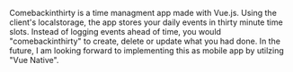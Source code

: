 Comebackinthirty is a time managment app made with Vue.js. Using the client's localstorage, the app stores your daily events in thirty minute time slots. Instead of logging events ahead of time, you would "comebackinthirty" to create, delete or update what you had done. In the future, I am looking forward to implementing this as mobile app by utilzing "Vue Native".
